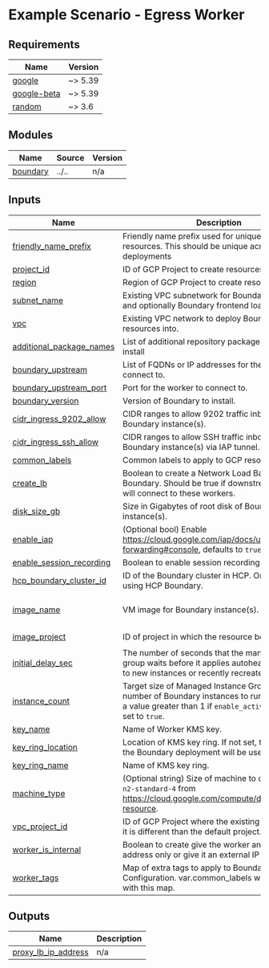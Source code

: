 # Example Scenario - Egress Worker

<!-- BEGIN_TF_DOCS -->
## Requirements

| Name | Version |
|------|---------|
| <a name="requirement_google"></a> [google](#requirement\_google) | ~> 5.39 |
| <a name="requirement_google-beta"></a> [google-beta](#requirement\_google-beta) | ~> 5.39 |
| <a name="requirement_random"></a> [random](#requirement\_random) | ~> 3.6 |

## Modules

| Name | Source | Version |
|------|--------|---------|
| <a name="module_boundary"></a> [boundary](#module\_boundary) | ../.. | n/a |

## Inputs

| Name | Description | Type | Default | Required |
|------|-------------|------|---------|:--------:|
| <a name="input_friendly_name_prefix"></a> [friendly\_name\_prefix](#input\_friendly\_name\_prefix) | Friendly name prefix used for uniquely naming resources. This should be unique across all deployments | `string` | n/a | yes |
| <a name="input_project_id"></a> [project\_id](#input\_project\_id) | ID of GCP Project to create resources in. | `string` | n/a | yes |
| <a name="input_region"></a> [region](#input\_region) | Region of GCP Project to create resources in. | `string` | n/a | yes |
| <a name="input_subnet_name"></a> [subnet\_name](#input\_subnet\_name) | Existing VPC subnetwork for Boundary instance(s) and optionally Boundary frontend load balancer. | `string` | n/a | yes |
| <a name="input_vpc"></a> [vpc](#input\_vpc) | Existing VPC network to deploy Boundary resources into. | `string` | n/a | yes |
| <a name="input_additional_package_names"></a> [additional\_package\_names](#input\_additional\_package\_names) | List of additional repository package names to install | `set(string)` | `[]` | no |
| <a name="input_boundary_upstream"></a> [boundary\_upstream](#input\_boundary\_upstream) | List of FQDNs or IP addresses for the worker to connect to. | `list(string)` | `null` | no |
| <a name="input_boundary_upstream_port"></a> [boundary\_upstream\_port](#input\_boundary\_upstream\_port) | Port for the worker to connect to. | `number` | `9201` | no |
| <a name="input_boundary_version"></a> [boundary\_version](#input\_boundary\_version) | Version of Boundary to install. | `string` | `"0.17.1+ent"` | no |
| <a name="input_cidr_ingress_9202_allow"></a> [cidr\_ingress\_9202\_allow](#input\_cidr\_ingress\_9202\_allow) | CIDR ranges to allow 9202 traffic inbound to Boundary instance(s). | `list(string)` | `null` | no |
| <a name="input_cidr_ingress_ssh_allow"></a> [cidr\_ingress\_ssh\_allow](#input\_cidr\_ingress\_ssh\_allow) | CIDR ranges to allow SSH traffic inbound to Boundary instance(s) via IAP tunnel. | `list(string)` | `null` | no |
| <a name="input_common_labels"></a> [common\_labels](#input\_common\_labels) | Common labels to apply to GCP resources. | `map(string)` | `{}` | no |
| <a name="input_create_lb"></a> [create\_lb](#input\_create\_lb) | Boolean to create a Network Load Balancer for Boundary. Should be true if downstream workers will connect to these workers. | `bool` | `false` | no |
| <a name="input_disk_size_gb"></a> [disk\_size\_gb](#input\_disk\_size\_gb) | Size in Gigabytes of root disk of Boundary instance(s). | `number` | `50` | no |
| <a name="input_enable_iap"></a> [enable\_iap](#input\_enable\_iap) | (Optional bool) Enable https://cloud.google.com/iap/docs/using-tcp-forwarding#console, defaults to `true`. | `bool` | `true` | no |
| <a name="input_enable_session_recording"></a> [enable\_session\_recording](#input\_enable\_session\_recording) | Boolean to enable session recording in Boundary. | `bool` | `false` | no |
| <a name="input_hcp_boundary_cluster_id"></a> [hcp\_boundary\_cluster\_id](#input\_hcp\_boundary\_cluster\_id) | ID of the Boundary cluster in HCP. Only used when using HCP Boundary. | `string` | `null` | no |
| <a name="input_image_name"></a> [image\_name](#input\_image\_name) | VM image for Boundary instance(s). | `string` | `"ubuntu-2404-noble-amd64-v20240607"` | no |
| <a name="input_image_project"></a> [image\_project](#input\_image\_project) | ID of project in which the resource belongs. | `string` | `"ubuntu-os-cloud"` | no |
| <a name="input_initial_delay_sec"></a> [initial\_delay\_sec](#input\_initial\_delay\_sec) | The number of seconds that the managed instance group waits before it applies autohealing policies to new instances or recently recreated instances | `number` | `1200` | no |
| <a name="input_instance_count"></a> [instance\_count](#input\_instance\_count) | Target size of Managed Instance Group for number of Boundary instances to run. Only specify a value greater than 1 if `enable_active_active` is set to `true`. | `number` | `1` | no |
| <a name="input_key_name"></a> [key\_name](#input\_key\_name) | Name of Worker KMS key. | `string` | `null` | no |
| <a name="input_key_ring_location"></a> [key\_ring\_location](#input\_key\_ring\_location) | Location of KMS key ring. If not set, the region of the Boundary deployment will be used. | `string` | `null` | no |
| <a name="input_key_ring_name"></a> [key\_ring\_name](#input\_key\_ring\_name) | Name of KMS key ring. | `string` | `null` | no |
| <a name="input_machine_type"></a> [machine\_type](#input\_machine\_type) | (Optional string) Size of machine to create. Default `n2-standard-4` from https://cloud.google.com/compute/docs/machine-resource. | `string` | `"n2-standard-4"` | no |
| <a name="input_vpc_project_id"></a> [vpc\_project\_id](#input\_vpc\_project\_id) | ID of GCP Project where the existing VPC resides if it is different than the default project. | `string` | `null` | no |
| <a name="input_worker_is_internal"></a> [worker\_is\_internal](#input\_worker\_is\_internal) | Boolean to create give the worker an internal IP address only or give it an external IP address. | `bool` | `true` | no |
| <a name="input_worker_tags"></a> [worker\_tags](#input\_worker\_tags) | Map of extra tags to apply to Boundary Worker Configuration. var.common\_labels will be merged with this map. | `map(string)` | `{}` | no |

## Outputs

| Name | Description |
|------|-------------|
| <a name="output_proxy_lb_ip_address"></a> [proxy\_lb\_ip\_address](#output\_proxy\_lb\_ip\_address) | n/a |
<!-- END_TF_DOCS -->